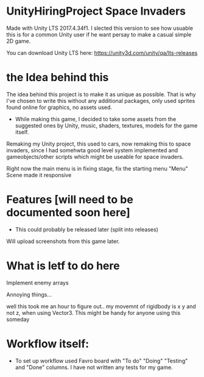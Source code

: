 # UnityHiringProject Space Invaders

 Made with Unity LTS 2017.4.34f1. I slected this version to see how usuable this is for a common Unity user if he want persay to make a casual simple 2D game.
 
 
 You can download Unity LTS here: https://unity3d.com/unity/qa/lts-releases
 
 # the Idea behind this
 
 The idea behind this project is to make it as unique as possible. That is why I've chosen to write this without any additional packages, only used sprites found online for graphics, no assets used.
 
- While making this game, I decided to take some assets from the suggested ones by Unity, music, shaders, textures, models for the game itself.

Remaking my Unity project, this used to cars, now remaking this to space invaders, since I had somehwta good level system implemented and gameobjects/other scripts which might be useable for space invaders.


Right now the main menu is in fixing stage, fix the starting menu "Menu" Scene made it responsive


# Features [will need to be documented soon here]

- This could probably be released later (split into releases)


Will upload screenshots from this game later.


# What is letf to do here

Implement enemy arrays 

Annoying things... 

well this took me an hour to figure out.. my movemnt of rigidbody is x y and not z, when using Vector3. This might be handy for anyone using this someday


# Workflow itself:

- To set up workflow used Favro board with "To do" "Doing" "Testing" and "Done" columns. I have not written any tests for my game.
